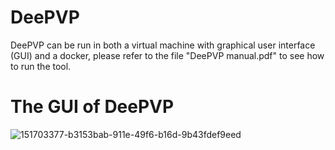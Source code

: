 # DeePVP

DeePVP can be run in both a virtual machine with graphical user interface (GUI) and a docker, please refer to the file "DeePVP manual.pdf" to see how to run the tool.

# The GUI of DeePVP
![151703377-b3153bab-911e-49f6-b16d-9b43fdef9eed](https://user-images.githubusercontent.com/107048586/172389231-10ce628c-e167-4f22-be2e-235128063fe3.png)



